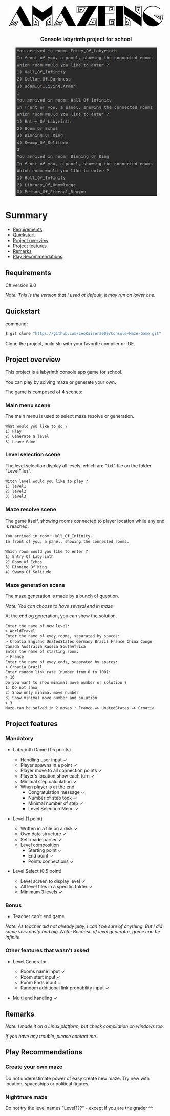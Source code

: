 <h1 align='center'>
<img src='/ReadmeAssets/AMAZEINGTitle.png' alt='AMAZEING'/>
</h1>

<h3 align='center'>
Console labyrinth project for school
</h3>

<p align='center'>
<img src='/ReadmeAssets/AMAZEINGScreenshot.png'/>
</p>

# Summary
* [Requirements](#requirements)
* [Quickstart](#quickstart)
* [Project overview](#projectOverview)
* [Project features](#projectFeatures)
* [Remarks](#remarks)
* [Play Recommendations](#playRecommandations)


## <a name='requirements'>Requirements</a>
C# version 9.0

*Note: This is the version that I used at default, it may run on lower one.*

## <a name='quickstart'>Quickstart</a>

command:

```bash
$ git clone "https://github.com/LeoKaiser2000/Console-Maze-Game.git"
```
Clone the project, build sln with your favorite compiler or IDE.

## <a name='projectOverview'>Project overview</a>

This project is a labyrinth console app game for school.

You can play by solving maze or generate your own.

The game is composed of 4 scenes:

### Main menu scene
The main menu is used to select maze resolve or generation.
```
What would you like to do ?
1) Play
2) Generate a level
3) Leave Game
```

### Level selection scene
The level selection display all levels, which are ".txt" file on the folder "LevelFiles".
```
Witch level would you like to play ?
1) level1
2) level2
3) level3
```

### Maze resolve scene
The game itself, showing rooms connected to player location while any end is reached.
```
You arrived in room: Hall_Of_Infinity.
In front of you, a panel, showing the connected rooms.

Which room would you like to enter ?
1) Entry_Of_Labyrinth
2) Room_Of_Echos
3) Dinning_Of_King
4) Swamp_Of_Solitude
```

### Maze generation scene
The maze generation is made by a bunch of question.

*Note: You can choose to have several end in maze*

At the end og generation, you can show the solution.

```
Enter the name of new level:
> WorldTravel     
Enter the name of evey rooms, separated by spaces:
> Croatia England UnatedStates Germany Brazil France China Congo Canada Australia Russia SouthAfrica
Enter the name of starting room:
> France
Enter the name of evey ends, separated by spaces:
> Croatia Brazil
Enter random link rate (number from 0 to 100):
> 16
Do you want to show minimal move number or solution ?
1) Do not show
2) Show only minimal move number
3) Show minimal move number and solution
> 3
Maze can be solved in 2 moves : France => UnatedStates => Croatia
```

## <a name='projectFeatures'>Project features</a>

### Mandatory

* Labyrinth Game (1.5 points)
  * Handling user input ✓
  * Player spawns in a point ✓
  * Player move to all connection points ✓
  * Player's location show each turn ✓
  * Minimal step calculation ✓
  * When player is at the end
    * Congratulation message ✓
    * Number of step took ✓
    * Minimal number of step ✓
    * Level Selection Menu ✓

* Level (1 point)
  * Written in a file on a disk ✓
  * Own data structure ✓
  * Self made parser ✓
  * Level composition
    * Starting point ✓
    * End point ✓
    * Points connections ✓

* Level Select (0.5 point)
  * Level screen to display level ✓
  * All level files in a specific folder ✓
  * Minimum 3 levels ✓

### Bonus

* Teacher can't end game

*Note: As teacher did not already play, I can't be sure of anything. But I did some very nasty and big.*
*Note: Because of level generator, game can be infinite*

### Other features that wasn't asked

* Level Generator
  * Rooms name input ✓
  * Room start input ✓
  * Room Ends input ✓
  * Random additional link probability input ✓

* Multi end handling ✓

## <a name='remarks'>Remarks</a>

*Note: I made it on a Linux platform, but check compilation on windows too.*

*If you have any trouble, please contact me.*

## <a name='playRecommandations'>Play Recommendations</a>

### Create your own maze

Do not underestimate power of easy create new maze. Try new with location, spaceships or political figures.

### Nightmare maze

Do not try the level names "Level???" - except if you are the grader ^^.
